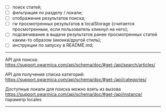 - [ ] поиск статей;
- [ ] фильтрация по разделу / локали;
- [ ] отображение результатов поиска;
- [ ] rw просмотренных результатов в localStorage (считается просмотренным, если пользователь кликнул на него);
- [ ] подсвечивание в выдаче результатов ранее просмотренных статей каким-то образом (иконка/другой стиль);
- [ ] инструкции по запуску в README.md;
---
API для поиска:
https://support.swarmica.com/api/schema/doc/#get-/api/search/articles/

API для получения списка категорий:
https://support.swarmica.com/api/schema/doc/#get-/api/categories/

Доступные локали для поиска можно взять из вызова https://support.swarmica.com/api/schema/doc/#get-/api/instance/ параметр locales

---